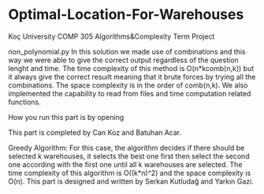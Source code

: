 # Optimal-Location-For-Warehouses
Koç University COMP 305 Algorithms&Complexity Term Project

non_polynomial.py
In this solution we made use of combinations and this way we were able to give the correct output regardless of the question lenght and time. The time complexity of this method is O(n*kcomb(n,k)) but it always give the correct resuılt meaning that it brute forces by trying all the combinations. The space complexity is in the order of comb(n,k). We also implemented the capability to read from files and time computation related functions.

How you run this part is by opening 

This part is completed by Can Koz and Batuhan Acar.

Greedy Algorithm:
For this case, the algorithm decides if there should be selected k warehouses, it selects the best one first then select the second one according with the first one until all k warehouses are selected. The time complexity of this algorithm is O((k*n)^2) and the space complexity is O(n). This part is designed and written by Serkan Kutludağ and Yarkın Gazi.
